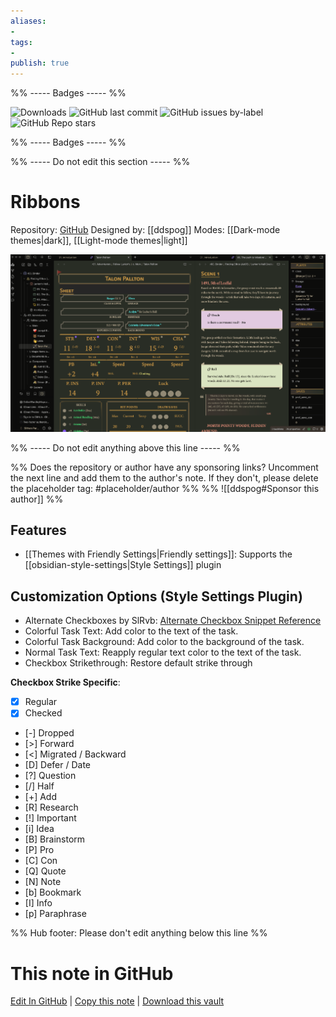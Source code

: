 ```yaml
---
aliases:
- 
tags: 
- 
publish: true
---
```


%% ----- Badges ----- %%

![Downloads](https://img.shields.io/badge/downloads-2092-573E7A?style=for-the-badge&logo=)
![GitHub last commit](https://img.shields.io/github/last-commit/ddspog/obsidian-ribbons-theme?color=573E7A&label=last%20update&logo=github&style=for-the-badge)
![GitHub issues by-label](https://img.shields.io/github/issues/ddspog/obsidian-ribbons-theme/help%20wanted?color=573E7A&logo=github&style=for-the-badge) 
![GitHub Repo stars](https://img.shields.io/github/stars/ddspog/obsidian-ribbons-theme?color=573E7A&logo=github&style=for-the-badge)

%% ----- Badges ----- %%

%% ----- Do not edit this section ----- %%

# Ribbons

Repository: [GitHub](https://github.com/ddspog/obsidian-ribbons-theme)
Designed by: [[ddspog]]
Modes: [[Dark-mode themes|dark]], [[Light-mode themes|light]]



![screenshot](https://github.com/ddspog/obsidian-ribbons-theme/raw/HEAD/screenshot.png)

%% ----- Do not edit anything above this line ----- %% 

%% Does the repository or author have any sponsoring links? Uncomment the next line and add them to the author's note. If they don't, please delete the placeholder tag: #placeholder/author %%
%% ![[ddspog#Sponsor this author]] %%


## Features

- [[Themes with Friendly Settings|Friendly settings]]: Supports the [[obsidian-style-settings|Style Settings]] plugin

## Customization Options (Style Settings Plugin) 
- Alternate Checkboxes by SlRvb: [Alternate Checkbox Snippet Reference](https://publish.obsidian.md/slrvb-docs/ITS+Theme/Alternate+Checkboxes)
- Colorful Task Text: Add color to the text of the task.
- Colorful Task Background: Add color to the background of the task.
- Normal Task Text: Reapply regular text color to the text of the task.
- Checkbox Strikethrough: Restore default strike through

**Checkbox Strike Specific**: 
- [x] Regular
- [X] Checked
- [-] Dropped
- [>] Forward
- [<] Migrated / Backward
- [D] Defer / Date
- [?] Question
- [/] Half
- [+] Add
- [R] Research
- [!] Important
- [i] Idea
- [B] Brainstorm
- [P] Pro
- [C] Con
- [Q] Quote
- [N] Note
- [b] Bookmark
- [I] Info
- [p] Paraphrase


%% Hub footer: Please don't edit anything below this line %%

# This note in GitHub

<span class="git-footer">[Edit In GitHub](https://github.dev/obsidian-community/obsidian-hub/blob/main/02%20-%20Community%20Expansions/02.05%20All%20Community%20Expansions/Themes/Ribbons.md "git-hub-edit-note") | [Copy this note](https://raw.githubusercontent.com/obsidian-community/obsidian-hub/main/02%20-%20Community%20Expansions/02.05%20All%20Community%20Expansions/Themes/Ribbons.md "git-hub-copy-note") | [Download this vault](https://github.com/obsidian-community/obsidian-hub/archive/refs/heads/main.zip "git-hub-download-vault") </span>
